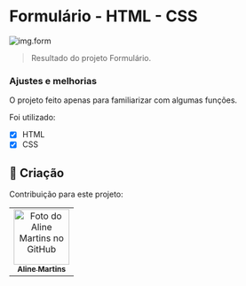 # Formulário - HTML - CSS

<img src="img-pronto.png" alt="img.form">

> Resultado do projeto Formulário.

### Ajustes e melhorias

O projeto feito apenas para familiarizar com algumas funções.

Foi utilizado:

- [x] HTML
- [x] CSS

## 🤝 Criação

Contribuição para este projeto:

<table>
  <tr>
    <td align="center">
      <a href="#">
        <img src="./AlineMartins.jpeg" width="100px;" alt="Foto do Aline Martins no GitHub"/><br>
        <sub>
          <b>Aline Martins</b>
        </sub>
      </a>
    </td>
  </tr>
</table>



